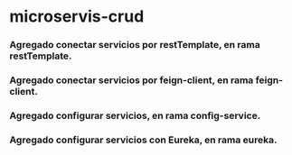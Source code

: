 # microservis-crud
### Agregado conectar servicios por restTemplate, en rama restTemplate.
### Agregado conectar servicios por feign-client, en rama feign-client.
### Agregado configurar servicios, en rama config-service.
### Agregado configurar servicios con Eureka, en rama eureka.
